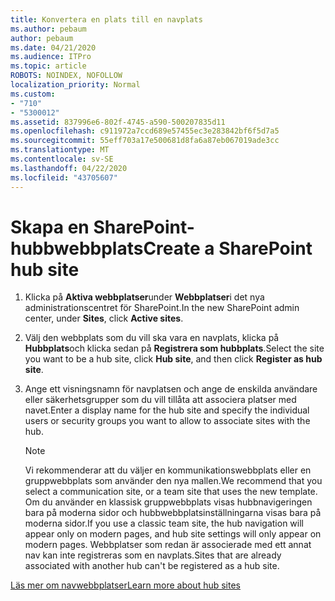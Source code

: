 ```yaml
---
title: Konvertera en plats till en navplats
ms.author: pebaum
author: pebaum
ms.date: 04/21/2020
ms.audience: ITPro
ms.topic: article
ROBOTS: NOINDEX, NOFOLLOW
localization_priority: Normal
ms.custom:
- "710"
- "5300012"
ms.assetid: 837996e6-802f-4745-a590-500207835d11
ms.openlocfilehash: c911972a7ccd689e57455ec3e283842bf6f5d7a5
ms.sourcegitcommit: 55eff703a17e500681d8fa6a87eb067019ade3cc
ms.translationtype: MT
ms.contentlocale: sv-SE
ms.lasthandoff: 04/22/2020
ms.locfileid: "43705607"
---
```

# <a name="create-a-sharepoint-hub-site"></a><span data-ttu-id="f693a-102">Skapa en SharePoint-hubbwebbplats</span><span class="sxs-lookup"><span data-stu-id="f693a-102">Create a SharePoint hub site</span></span>

1. <span data-ttu-id="f693a-103">Klicka på **Aktiva webbplatser**under **Webbplatser**i det nya administrationscentret för SharePoint.</span><span class="sxs-lookup"><span data-stu-id="f693a-103">In the new SharePoint admin center, under **Sites**, click **Active sites**.</span></span>

2. <span data-ttu-id="f693a-104">Välj den webbplats som du vill ska vara en navplats, klicka på **Hubbplats**och klicka sedan på **Registrera som hubbplats**.</span><span class="sxs-lookup"><span data-stu-id="f693a-104">Select the site you want to be a hub site, click **Hub site**, and then click **Register as hub site**.</span></span>

3. <span data-ttu-id="f693a-105">Ange ett visningsnamn för navplatsen och ange de enskilda användare eller säkerhetsgrupper som du vill tillåta att associera platser med navet.</span><span class="sxs-lookup"><span data-stu-id="f693a-105">Enter a display name for the hub site and specify the individual users or security groups you want to allow to associate sites with the hub.</span></span>

    > [!NOTE]
    >  <span data-ttu-id="f693a-106">Vi rekommenderar att du väljer en kommunikationswebbplats eller en gruppwebbplats som använder den nya mallen.</span><span class="sxs-lookup"><span data-stu-id="f693a-106">We recommend that you select a communication site, or a team site that uses the new template.</span></span> <span data-ttu-id="f693a-107">Om du använder en klassisk gruppwebbplats visas hubbnavigeringen bara på moderna sidor och hubbwebbplatsinställningarna visas bara på moderna sidor.</span><span class="sxs-lookup"><span data-stu-id="f693a-107">If you use a classic team site, the hub navigation will appear only on modern pages, and hub site settings will only appear on modern pages.</span></span> <span data-ttu-id="f693a-108">Webbplatser som redan är associerade med ett annat nav kan inte registreras som en navplats.</span><span class="sxs-lookup"><span data-stu-id="f693a-108">Sites that are already associated with another hub can't be registered as a hub site.</span></span>
  
[<span data-ttu-id="f693a-109">Läs mer om navwebbplatser</span><span class="sxs-lookup"><span data-stu-id="f693a-109">Learn more about hub sites</span></span>](https://go.microsoft.com/fwlink/?linkid=869149)
  